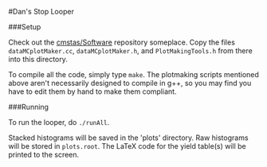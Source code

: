 #Dan's Stop Looper


###Setup

Check out the [cmstas/Software](https://github.com/cmstas/Software) repository someplace. Copy the files `dataMCplotMaker.cc`, `dataMCplotMaker.h`, and `PlotMakingTools.h` from there into this directory.

To compile all the code, simply type `make`. The plotmaking scripts mentioned above aren't necessarily designed to compile in g++, so you may find you have to edit them by hand to make them compliant.

###Running

To run the looper, do `./runAll`.

Stacked histograms will be saved in the 'plots' directory. Raw histograms will be stored in `plots.root`. The LaTeX code for the yield table(s) will be printed to the screen.